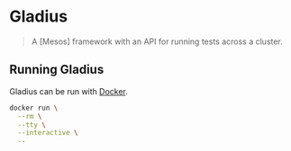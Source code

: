# Gladius

> A [Mesos] framework with an API for running tests across a cluster.

## Running Gladius

Gladius can be run with [Docker].

```bash
docker run \
  --rm \
  --tty \
  --interactive \
  --
```

[Docker]: https://docker.com
